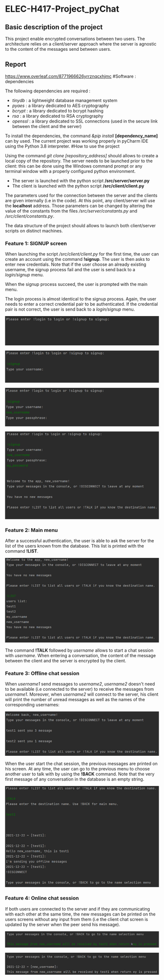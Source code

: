 

# ELEC-H417-Project_pyChat
## Basic description of the project
This project enable encrypted conversations between two users. The architecture relies on a client/server approach where the server is agnostic to the content of the messages send between users.  
## Report
https://www.overleaf.com/8771966626yrrznqcxhjmc
#Software : dependencies

The following dependencies are required : 
- *tinydb* : a lightweight database management system
- *pyaes* : a library dedicated to AES cryptography
- *bcrypt* : a library dedicated to bcrypt hashing 
- *rsa* : a library dedicated to RSA cryptography 
- *openssl* : a library dedicated to SSL connections (used in the secure link between the client and the server)

To install the dependencies, the command *&pip install* **[dependency_name]** can by used. The current project was working properly in pyCharm IDE using the Python 3.8 interpreter.
#How to use the project

Using the command *git clone *[repository_address]** should allows to create a local copy of the repository. The server needs to be launched prior to the client: this can be done using the Windows command prompt or any terminal window with a properly configured python environment. 

- The server is launched with the python script **/src/server/server.py** 
- The client is launched with the python script **/src/client/client.py**

The parameters used for the connection between the server and the clients are given internally (i.e in the code). At this point, any client/server will use the **localhost** address. Those parameters can be changed by altering the value of the constants from the files */src/server/constants.py* and */src/client/constants.py*.

The data structure of the project should allows to launch both client/server scripts on distinct machines.
### Feature 1: SIGNUP screen

When launching the script */src/client/client.py* for the first time, the user can create an account using the command **!signup**. The user is then asks to enter new credentials. Note that if the user choose an already existing username, the signup process fail and the user is send back to a *login/signup* menu.


When the signup process succeed, the user is prompted with the main menu. 

The login process is almost identical to the signup process. Again, the user needs to enter a correct credential pair to be authenticated. If the credential pair is not correct, the user is send back to a *login/signup* menu.

![signup_screen](images/signup.png)

![signup_screen2](images/signup2.png)

![signup_screen3](images/signup3.png)

![signup_screen4](images/signup4.png)

### Feature 2: Main menu
After a successful authentication, the user is able to ask the server for the list of the users known from the database. This list is printed with the command **!LIST**.

![signup_screen4](images/main_menu_1.png)

The command **!TALK** followed by *username* allows to start a chat session with *username*. When entering a conversation, the content of the message between the client and the server is encrypted by the client. 

### Feature 3: Offline chat session
When *username1* send messages to *username2*, *username2* doesn't need to be available (i.e connected to the server) to receive the messages from *username1*. Moreover, when *username2* will connect to the server, his client will print the number of unread messages as well as the names of the corresponding usernames:

![signup_screen4](images/offline_chat1.png)

When the user start the chat session, the previous messages are printed on his screen. At any time, the user can go to the previous menu to choose another user to talk with by using the **!BACK** command. Note that the very first message of any conversation in the database is an empty string.

![signup_screen4](images/offline_chat2.png)

### Feature 4: Online chat session
If both users are connected to the server and if they are communicating with each other at the same time, the new messages can be printed on the users screens without any input from them (i.e the client chat screen is updated by the server when the peer send his message). 

![signup_screen4](images/online_chat1.png)

![signup_screen4](images/online_chat2.png)

